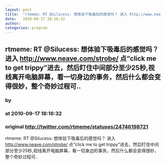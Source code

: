 ```yaml
---
layout: post
title:  "rtmeme: RT @Silucess: 想体验下吸毒后的感觉吗？ 进入 http://www.neave.com/strobe/  点“click me to get trippy”进去，然后盯住中间部分至少25秒,视线离开电脑屏幕，看一切身边的事务，然后什么都会变得很妙，整个奇妙过程可.."
date:   2010-09-17 18:16:32
author: 
categories: program
---
```


## rtmeme: RT @Silucess: 想体验下吸毒后的感觉吗？ 进入 http://www.neave.com/strobe/  点“click me to get trippy”进去，然后盯住中间部分至少25秒,视线离开电脑屏幕，看一切身边的事务，然后什么都会变得很妙，整个奇妙过程可..
### by 
### at 2010-09-17 18:16:32
### original <http://twitter.com/rtmeme/statuses/24746198721>

rtmeme: RT @Silucess: 想体验下吸毒后的感觉吗？ 进入 <a href="http://www.neave.com/strobe/">http://www.neave.com/strobe/</a>  点“click me to get trippy”进去，然后盯住中间部分至少25秒,视线离开电脑屏幕，看一切身边的事务，然后什么都会变得很妙，整个奇妙过程可..